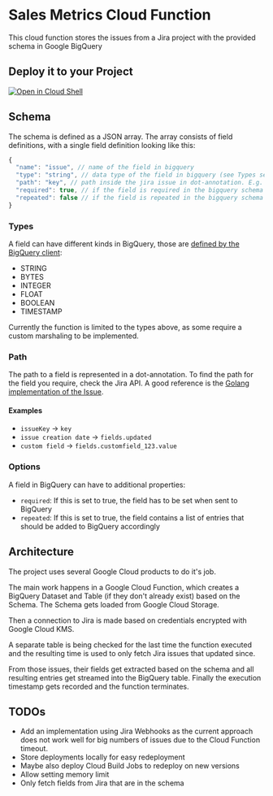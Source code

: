 # Sales Metrics Cloud Function

This cloud function stores the issues from a Jira project with the provided schema in Google BigQuery

## Deploy it to your Project

[![Open in Cloud Shell](https://gstatic.com/cloudssh/images/open-btn.svg)](https://ssh.cloud.google.com/cloudshell/editor?cloudshell_git_repo=https%3A%2F%2Fgithub.com%2Fseibert-media%2Fjigquery&cloudshell_open_in_editor=README.md&cloudshell_tutorial=tutorial.md)

## Schema

The schema is defined as a JSON array. The array consists of field definitions, with a single field definition looking like this:

```js
{
  "name": "issue", // name of the field in bigquery
  "type": "string", // data type of the field in bigquery (see Types section)
  "path": "key", // path inside the jira issue in dot-annotation. E.g. fields.updated
  "required": true, // if the field is required in the bigquery schema (optional)
  "repeated": false // if the field is repeated in the bigquery schema (optional)
}
```

### Types

A field can have different kinds in BigQuery, those are [defined by the BigQuery client](https://github.com/googleapis/google-cloud-go/blob/0c193ea4c7649179f7f84a86ed74a788073010a7/bigquery/schema.go#L128):

- STRING
- BYTES
- INTEGER
- FLOAT
- BOOLEAN
- TIMESTAMP

Currently the function is limited to the types above, as some require a custom marshaling to be implemented.

### Path

The path to a field is represented in a dot-annotation.
To find the path for the field you require, check the Jira API.
A good reference is the [Golang implementation of the Issue](https://github.com/andygrunwald/go-jira/blob/1c3507a11eb29b702aad8c6ba27e438b6cd10c93/issue.go#L41).

#### Examples

- `issueKey` -> `key`
- `issue creation date` -> `fields.updated`
- `custom field` -> `fields.customfield_123.value`

### Options

A field in BigQuery can have to additional properties:

- `required`: If this is set to true, the field has to be set when sent to BigQuery
- `repeated`: If this is set to true, the field contains a list of entries that should be added to BigQuery accordingly

## Architecture

The project uses several Google Cloud products to do it's job.

The main work happens in a Google Cloud Function, which creates a BigQuery Dataset and Table (if they don't already exist) based on the Schema.
The Schema gets loaded from Google Cloud Storage.

Then a connection to Jira is made based on credentials encrypted with Google Cloud KMS.

A separate table is being checked for the last time the function executed and the resulting time is used to only fetch Jira issues that updated since.

From those issues, their fields get extracted based on the schema and all resulting entries get streamed into the BigQuery table.
Finally the execution timestamp gets recorded and the function terminates.

## TODOs

- Add an implementation using Jira Webhooks as the current approach does not work well for big numbers of issues due to the Cloud Function timeout.
- Store deployments locally for easy redeployment
- Maybe also deploy Cloud Build Jobs to redeploy on new versions
- Allow setting memory limit
- Only fetch fields from Jira that are in the schema
